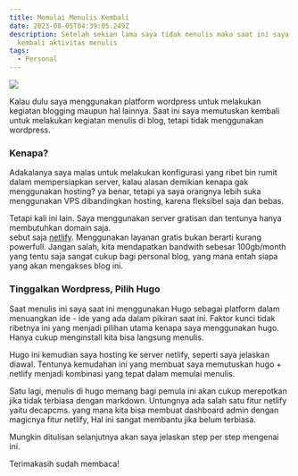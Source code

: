 ```yaml
---
title: Memulai Menulis Kembali
date: 2023-08-05T04:39:05.249Z
description: Setelah sekian lama saya tidak menulis maka saat ini saya memulai
  kembali aktivitas menulis
tags: 
  - Personal
---
```

![](/img/kelly-sikkema-l5hg3ch_pgc-unsplash.jpg)

K﻿alau dulu saya menggunakan platform wordpress untuk melakukan kegiatan blogging maupun hal lainnya. Saat ini saya memutuskan kembali untuk melakukan kegiatan menulis di blog, tetapi tidak menggunakan wordpress.

### K﻿enapa?

A﻿dakalanya saya malas untuk melakukan konfigurasi yang ribet bin rumit dalam mempersiapkan server, kalau alasan demikian kenapa gak menggunakan hosting? ya benar, tetapi ya saya orangnya lebih suka menggunakan VPS dibandingkan hosting, karena fleksibel saja dan bebas.

T﻿etapi kali ini lain. Saya menggunakan server gratisan dan tentunya hanya membutuhkan domain saja.\
s﻿ebut saja [netlify](https://www.netlify.com/). Menggunakan layanan gratis bukan berarti kurang powerfull. Jangan salah, kita mendapatkan bandwith sebesar 100gb/month yang tentu saja sangat cukup bagi personal blog, yang mana entah siapa yang akan mengakses blog ini.

### T﻿inggalkan Wordpress, Pilih Hugo

S﻿aat menulis ini saya saat ini menggunakan Hugo sebagai platform dalam menuangkan ide - ide yang ada dalam pikiran saat ini. Faktor kunci tidak ribetnya ini yang menjadi pilihan utama kenapa saya menggunakan hugo. Hanya cukup menginstall kita bisa langsung menulis. 

H﻿ugo ini kemudian saya hosting ke server netlify, seperti saya jelaskan diawal. Tentunya kemudahan ini yang membuat saya memutuskan hugo + netlify menjadi kombinasi yang tepat dalam memulai menulis. 

S﻿atu lagi, menulis di hugo memang bagi pemula ini akan cukup merepotkan jika tidak terbiasa dengan markdown. Untungnya ada salah satu fitur netlify yaitu decapcms. yang mana kita bisa membuat dashboard admin dengan magicnya fitur netlify, Hal ini sangat membantu jika belum terbiasa.

M﻿ungkin ditulisan selanjutnya akan saya jelaskan step per step mengenai ini.

T﻿erimakasih sudah membaca!